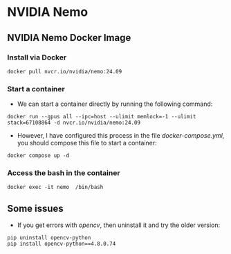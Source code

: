 # NVIDIA Nemo

## NVIDIA Nemo Docker Image
### Install via Docker
```
docker pull nvcr.io/nvidia/nemo:24.09
```

### Start a container
* We can start a container directly by running the following command:
```
docker run --gpus all --ipc=host --ulimit memlock=-1 --ulimit stack=67108864 -d nvcr.io/nvidia/nemo:24.09
```
* However, I have configured this process in the file *docker-compose.yml*, you should compose this file to start a container:
```
docker compose up -d
```

### Access the bash in the container
```
docker exec -it nemo  /bin/bash
```

## Some issues
* If you get errors with *opencv*, then uninstall it and try the older version:
```
pip uninstall opencv-python
pip install opencv-python==4.8.0.74
```
